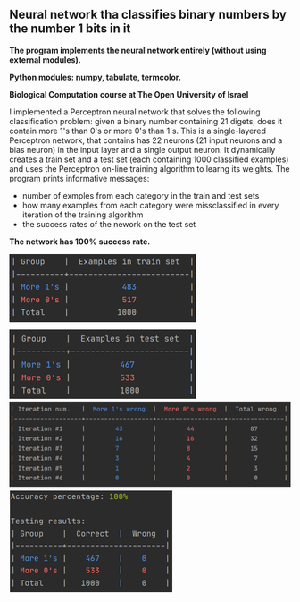 Neural network tha classifies binary numbers by the number 1 bits in it
-------
**The program implements the neural network entirely (without using external modules).**

**Python modules: numpy, tabulate, termcolor.**

**Biological Computation course at The Open University of Israel**

I implemented a Perceptron neural network that solves the following classification problem: given a binary number containing 21 digets, does it contain more 1's than 0's or more 0's than 1's.
This is a single-layered Perceptron network, that contains has 22 neurons (21 input neurons and a bias neuron) in the input layer and a single output neuron.
It dynamically creates a train set and a test set (each containing 1000 classified examples) and uses the Perceptron on-line training algorithm to learng its weights.
The program prints informative messages:
- number of exmples from each category in the train and test sets
- how many examples from each category were missclassified in every iteration of the training algorithm
- the success rates of the nework on the test set

**The network has 100% success rate.**

![alt text](https://github.com/belea7/BitNet/blob/main/pictures/train%20and%20test%20set.PNG?raw=true)
![alt text](https://github.com/belea7/BitNet/blob/main/pictures/misclassifies%20overtime.PNG?raw=true)
![alt text](https://github.com/belea7/BitNet/blob/main/pictures/test%20set%20results.PNG?raw=true)
